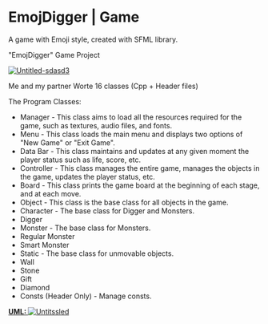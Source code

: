 # EmojDigger | Game
A game with Emoji style, created with SFML library.

"EmojDigger" Game Project

<a href="https://ibb.co/9gf0xqY"><img src="https://i.ibb.co/2hLrzjK/Untitled-sdasd3.jpg" alt="Untitled-sdasd3" border="0"></a>


Me and my partner Worte 16 classes (Cpp + Header files)

The Program Classes:

+ Manager - This class aims to load all the resources required for the game, such as textures, audio files, and fonts.
+ Menu - This class loads the main menu and displays two options of "New Game" or "Exit Game".
+ Data Bar - This class maintains and updates at any given moment the player status such as life, score, etc.
+ Controller - This class manages the entire game, manages the objects in the game, updates the player status, etc.
+ Board - This class prints the game board at the beginning of each stage, and at each move.
+ Object - This class is the base class for all objects in the game.
+ Character - The base class for Digger and Monsters.
+ Digger
+ Monster - The base class for Monsters.
+ Regular Monster
+ Smart Monster
+ Static - The base class for unmovable objects.
+ Wall
+ Stone
+ Gift
+ Diamond
+ Consts (Header Only) - Manage consts.

<b><u> UML: </b></u>
<a href="https://ibb.co/mNHbnd8"><img src="https://i.ibb.co/1z97CB6/Untitssled.jpg" alt="Untitssled" border="0"></a>

